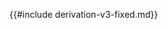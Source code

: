 {{#include derivation-v3-fixed.md}}

<!-- need to convert YAML to JSON first
## Raw Schema

[JSON Schema for Derivation v3](schema/derivation-v3.json)
-->
